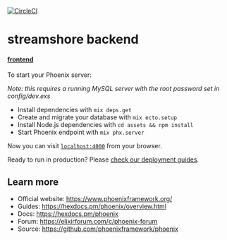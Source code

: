 [![CircleCI](https://circleci.com/gh/nextinfinity/streamshore-backend.svg?style=svg&circle-token=04368b5676827c2ede46717553395b3a9f2e0796)](https://circleci.com/gh/nextinfinity/streamshore-backend.svg)

# streamshore backend

#### [frontend](https://github.com/sethmaxwl/streamshore)

To start your Phoenix server:

*Note: this requires a running MySQL server with the root password set in config/dev.exs*

  * Install dependencies with `mix deps.get`
  * Create and migrate your database with `mix ecto.setup`
  * Install Node.js dependencies with `cd assets && npm install`
  * Start Phoenix endpoint with `mix phx.server`

Now you can visit [`localhost:4000`](http://localhost:4000) from your browser.

Ready to run in production? Please [check our deployment guides](https://hexdocs.pm/phoenix/deployment.html).

## Learn more

  * Official website: https://www.phoenixframework.org/
  * Guides: https://hexdocs.pm/phoenix/overview.html
  * Docs: https://hexdocs.pm/phoenix
  * Forum: https://elixirforum.com/c/phoenix-forum
  * Source: https://github.com/phoenixframework/phoenix
